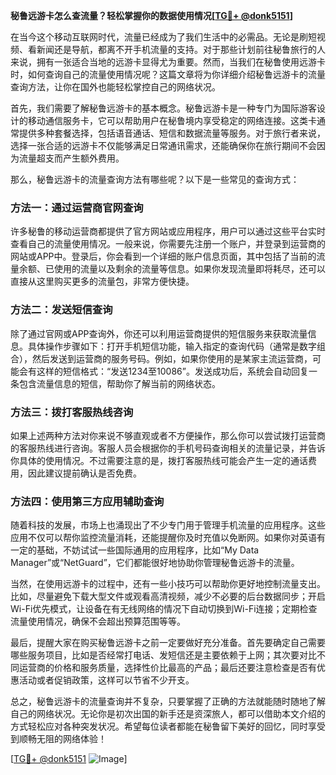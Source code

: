 **秘鲁远游卡怎么查流量？轻松掌握你的数据使用情况[[TG💪+ @donk5151](https://t.me/s/donk5151)]**

在当今这个移动互联网时代，流量已经成为了我们生活中的必需品。无论是刷短视频、看新闻还是导航，都离不开手机流量的支持。对于那些计划前往秘鲁旅行的人来说，拥有一张适合当地的远游卡显得尤为重要。然而，当我们在秘鲁使用远游卡时，如何查询自己的流量使用情况呢？这篇文章将为你详细介绍秘鲁远游卡的流量查询方法，让你在国外也能轻松掌控自己的网络状况。

首先，我们需要了解秘鲁远游卡的基本概念。秘鲁远游卡是一种专门为国际游客设计的移动通信服务卡，它可以帮助用户在秘鲁境内享受稳定的网络连接。这类卡通常提供多种套餐选择，包括语音通话、短信和数据流量等服务。对于旅行者来说，选择一张合适的远游卡不仅能够满足日常通讯需求，还能确保你在旅行期间不会因为流量超支而产生额外费用。

那么，秘鲁远游卡的流量查询方法有哪些呢？以下是一些常见的查询方式：

### 方法一：通过运营商官网查询

许多秘鲁的移动运营商都提供了官方网站或应用程序，用户可以通过这些平台实时查看自己的流量使用情况。一般来说，你需要先注册一个账户，并登录到运营商的网站或APP中。登录后，你会看到一个详细的账户信息页面，其中包括了当前的流量余额、已使用的流量以及剩余的流量等信息。如果你发现流量即将耗尽，还可以直接从这里购买更多的流量包，非常方便快捷。

### 方法二：发送短信查询

除了通过官网或APP查询外，你还可以利用运营商提供的短信服务来获取流量信息。具体操作步骤如下：打开手机短信功能，输入指定的查询代码（通常是数字组合），然后发送到运营商的服务号码。例如，如果你使用的是某家主流运营商，可能会有这样的短信格式：“发送1234至10086”。发送成功后，系统会自动回复一条包含流量信息的短信，帮助你了解当前的网络状态。

### 方法三：拨打客服热线咨询

如果上述两种方法对你来说不够直观或者不方便操作，那么你可以尝试拨打运营商的客服热线进行咨询。客服人员会根据你的手机号码查询相关的流量记录，并告诉你具体的使用情况。不过需要注意的是，拨打客服热线可能会产生一定的通话费用，因此建议提前确认是否免费。

### 方法四：使用第三方应用辅助查询

随着科技的发展，市场上也涌现出了不少专门用于管理手机流量的应用程序。这些应用不仅可以帮你监控流量消耗，还能提醒你及时充值以免断网。如果你对英语有一定的基础，不妨试试一些国际通用的应用程序，比如“My Data Manager”或“NetGuard”，它们都能很好地协助你管理秘鲁远游卡的流量。

当然，在使用远游卡的过程中，还有一些小技巧可以帮助你更好地控制流量支出。比如，尽量避免下载大型文件或观看高清视频，减少不必要的后台数据同步；开启Wi-Fi优先模式，让设备在有无线网络的情况下自动切换到Wi-Fi连接；定期检查流量使用情况，确保不会超出预算范围等等。

最后，提醒大家在购买秘鲁远游卡之前一定要做好充分准备。首先要确定自己需要哪些服务项目，比如是否经常打电话、发短信还是主要依赖于上网；其次要对比不同运营商的价格和服务质量，选择性价比最高的产品；最后还要注意检查是否有优惠活动或者促销政策，这样可以节省不少开支。

总之，秘鲁远游卡的流量查询并不复杂，只要掌握了正确的方法就能随时随地了解自己的网络状况。无论你是初次出国的新手还是资深旅人，都可以借助本文介绍的方式轻松应对各种突发状况。希望每位读者都能在秘鲁留下美好的回忆，同时享受到顺畅无阻的网络体验！

[[TG💪+ @donk5151](https://t.me/s/donk5151) ![Image](https://i.postimg.cc/rwNCRYN7/Snipaste-2025-04-30-17-27-05.png)]